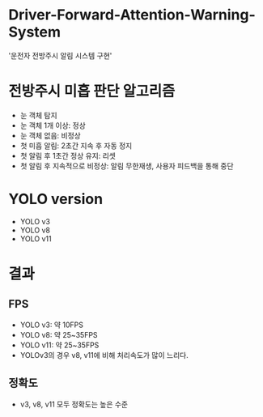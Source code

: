 # Driver-Forward-Attention-Warning-System
'운전자 전방주시 알림 시스템 구현'

# 전방주시 미흡 판단 알고리즘
- 눈 객체 탐지
- 눈 객체 1개 이상: 정상
- 눈 객체 없음: 비정상
- 첫 미흡 알림: 2초간 지속 후 자동 정지
- 첫 알림 후 1초간 정상 유지: 리셋
- 첫 알림 후 지속적으로 비정상: 알림 무한재생, 사용자 피드백을 통해 중단

# YOLO version
- YOLO v3
- YOLO v8
- YOLO v11

# 결과
## FPS
- YOLO v3: 약 10FPS
- YOLO v8: 약 25~35FPS
- YOLO v11: 약 25~35FPS
- YOLOv3의 경우 v8, v11에 비해 처리속도가 많이 느리다.

## 정확도
- v3, v8, v11 모두 정확도는 높은 수준
